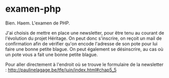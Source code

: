 examen-php
==========


Bien. Haem. L'examen de PHP.

J'ai choisis de mettre en place une newsletter, pour être tenu au courant de l'évolution du projet Héritage. On peut donc s'inscrire, on reçoit un mail de confirmation afin de vérifier qu'on encode l'adresse de son pote pour lui faire une bonne petite blague. On peut également se désinscrire, au cas où un pote vous a fait une bonne petite blague.


Pour aller directement à l'endroit où se trouve le formulaire de la newsletter : http://paulinelagage.be/tfe/juin/index.html#chap5_5

